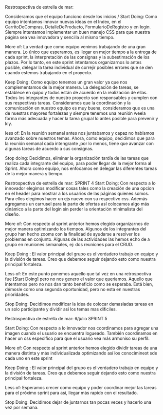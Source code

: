 
Restrospectiva de estrella de mar:

Consideramos que el equipo funciono desde los inicios / Start Doing: Como equipo intentamos innovar nuevas ideas en el Index, en el CarritoDeCompras, DetalleDeProducto, FormularioDeRegistro y en login. Siempre intentamos implementar un buen manejo CSS para que nuestra página sea vea innovadora y sencilla al mismo tiempo.

More of: La verdad que como equipo venimos trabajando de una gran manera. 
Lo único que esperamos, es llegar en mejor tiempo a la entrega de cada sprint, la interpretación de las consignas y la subestimación de los plazos.
Por lo tanto, en este sprint intentamos organizarnos lo antes posible, delegar la tarea individual de correjir posibles errores que se den cuando estemos trabajando en el proyecto.

Keep Doing: Como equipo tenemos un gran valor ya que nos complementamos de la mejor manera. La delegación de tareas, se establece en quipo y todos están de acuerdo en la realización de ellas. Todos los integrantes de nuestro proyecto son responsables y cumplen con sus respectivas tareas.
Consideramos que la coordinación y la comunicación en nuestro equipo es muy buena, consideramos que es una de nuestras mayores fortalezas y siempre tenemos una reunión weela forma más adecuada y hacer la tarea grupal lo antes posible para prevenir y 
kly.

less of: 
En la reunión semanal antes nos juntabamos y capaz no habíamos avanzado sobre nuestros temas. Ahora, como equipo, decidimos que para la reunión semanal cada intengrante ,por lo menos, tiene que avanzar con algunas tareas de acuerdo a sus consignas.

Stop doing: Decidimos, eliminar la organización tardía de las tareas que realiza cada integrante del equipo, para poder llegar de la mejor forma al Sprint. Ahora como equipo, nos enfocamos en delegar las diferentes tareas de la mejor manera y tiempo.

Restrospectiva de estrella de mar:  SPRINT 4
Start Doing: Con respecto a lo innovador elegimos modificar cosas tales como la creación de una opcion en el header para mostrar a los usuarios de las páginas quienes somos. Para ellos elegimos hacer un ejs nuevo con su respectivo css. 
Además agregamos un carrusel para la parte de ofertas así colocamos algo más dinámico a la parte del login sin perder la orientación minimalista del diseño. 

More of: Con respecto al sprint anterior hemos elegido organizarnos de mejor manera optimizando los tiempos. Algunos de los integrantes del grupo han hecho zooms con la finalidad de ayudarse a resolver los problemas en conjunto. 
Algunas de las actividades las hemos echo de a grupo en reuniones semanales, ej: dos reuniones para el CRUD. 

Keep Doing :  El valor principal del grupo es el verdadero trabajo en equipo y la división de tareas. Creo que debemos seguir dejando esto como nuestra principal fortaleza. 

Less of: En este punto ponemos aquello que tal vez en una retrospectiva fue [Start Doing] pero no nos genero el valor que queriamos. Aquello que intentamos pero no nos dan tanto beneficio como se esperaba. Está bien, démosle como una segunda oportunidad, pero no esta en nuestras prioridades. 


Stop Doing: Decidimos modificar la idea de colocar demasiadas tareas en un solo participante y dividir así los temas mas dificiles. 


Restrospectiva de estrella de mar: 6/julio SPRINT 5

Start Doing: Con respecto a lo innovador nos coordinamos para agregar una imagen cuando el usuario se encuentra logueado. También coordinamos en hacer un css especifico para que el usuario vea más armoniso su perfil. 



More of: Con respecto al sprint anterior hemos elegido dividir tareas de una manera distinta y más individualizada optimizando así los conocimineot sde cada uno en este sprint

Keep Doing :  El valor principal del grupo es el verdadero trabajo en equipo y la división de tareas. Creo que debemos seguir dejando esto como nuestra principal fortaleza. 

Less of: Esperamos crecer como equipo y poder coordinar mejor las tareas para el próximo sprint para así, llegar más rapido con el resultado. 


Stop Doing: Decidimos dejar de juntarnos tan pocas veces y hacerlo una vez por semana. 





